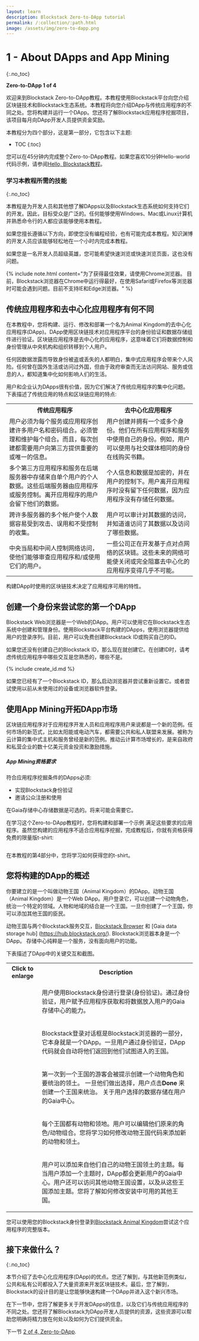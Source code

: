 ```yaml
---
layout: learn
description: Blockstack Zero-to-DApp tutorial
permalink: /:collection/:path.html
image: /assets/img/zero-to-dapp.png
---
```

# 1 - About DApps and App Mining
{:.no_toc}

**Zero-to-DApp 1 of 4**

欢迎来到Blockstack Zero-to-DApp教程。本教程使用Blockstack平台向您介绍区块链技术和Blockstack生态系统。本教程将向您介绍DApp与传统应用程序的不同之处。您将构建并运行一个DApp。您还将了解Blockstack应用程序挖掘项目，该项目每月向DApp开发人员提供资金奖励。

本教程分为四个部分，这是第一部分，它包含以下主题:

* TOC
{:toc}

您可以在45分钟内完成整个Zero-to-DApp教程。如果您喜欢10分钟Hello-world代码示例，请参阅[Hello, Blockstack教程](/browser/hello-blockstack)。

### 学习本教程所需的技能
{:.no_toc}

本教程是为开发人员和其他想了解DApps以及Blockstack生态系统如何支持它们的开发。因此，目标受众是广泛的。任何能够使用Windows、Mac或Linux计算机并熟悉命令行的人都应该能够使用本教程。

如果您擅长遵循以下方向，即使您没有编程经验，也有可能完成本教程。知识渊博的开发人员应该能够轻松地在一个小时内完成本教程。

如果您是一名开发人员超级英雄，您可能希望快速浏览或快速浏览页面，这也没有问题。

{% include note.html content="为了获得最佳效果，请使用Chrome浏览器。 目前，Blockstack浏览器在Chrome中运行得最好，在使用Safari或Firefox等浏览器时可能会遇到问题。目前不支持IE和Edge浏览器。" %}


## 传统应用程序和去中心化应用程序有何不同

在本教程中，您将构建、运行、修改和部署一个名为Animal Kingdom的去中心化应用程序(DApp)。DApp使用区块链技术对应用程序平台的身份验证和数据存储组件进行验证。区块链应用程序是去中心化的应用程序，这意味着它们将数据控制和身份管理从中央机构和组织转移到个人用户。

任何因数据泄露而导致身份被盗或丢失的人都明白，集中式应用程序会带来个人风险。任何曾在国外生活或访问过外国，但由于政府审查而无法访问网站、服务或信息的人，都知道集中化如何影响人们的生活。

用户和企业认为DApps很有价值，因为它们解决了传统应用程序的集中化问题。下表描述了传统应用的特点和区块链应用的特点:

<table class="uk-table uk-table-small uk-table-divider">
  <tr>
    <th>传统应用程序</th>
    <th>去中心化应用程序</th>
  </tr>
  <tr>
    <td>用户必须为每个服务或应用程序创建许多用户名和密码组合。必须管理和维护每个组合。而且，每次创建都需要用户向第三方提供重要的或唯一的信息。</td>
    <td>用户创建并拥有一个或多个身份。他们在所有应用程序和服务中使用自己的身份。例如，用户可以使用与社交媒体相同的身份在线购买书籍。</td>
  </tr>
  <tr>
    <td>多个第三方应用程序和服务在后端服务器中存储来自单个用户的个人数据。这些后端服务器由应用程序或服务控制。离开应用程序的用户会留下他们的数据。</td>
    <td>个人信息和数据是加密的，并在用户的控制下。用户离开应用程序时没有留下任何数据，因为应用程序没有存储任何数据。</td>
  </tr>
  <tr>
    <td>跨许多服务器的多个帐户使个人数据容易受到攻击、误用和不受控制的收集。</td>
    <td>用户可以审计对其数据的访问，并知道谁访问了其数据以及访问了哪些数据。</td>    
  </tr>
  <tr>
    <td>中央当局和中间人控制网络访问，使他们能够审查应用程序和/或使用它们的用户。</td>
    <td>一些公司正在开发基于点对点网络的区块链。这些未来的网络可能使关闭或完全阻塞去中心化的应用程序变得几乎不可能。</td>    
  </tr>
</table>

构建DApp时使用的区块链技术决定了应用程序可用的特性。

## 创建一个身份来尝试您的第一个DApp

Blockstack Web浏览器是一个Web的DApp。用户可以使用它在Blockstack生态系统中创建和管理身份。使用Blockstack平台构建的DApps，使用浏览器提供给用户的登录序列。目前，用户可以免费创建Blockstack ID或购买自己的ID。

如果您还没有创建自己的Blockstack ID，那么现在就创建它。在创建ID时，请考虑传统应用程序中哪些交互是您熟悉的，哪些不是。

{% include create_id.md %}

如果您已经有了一个Blockstack ID，那么启动浏览器并尝试重新设置它。或者尝试使用以前从未使用过的设备或浏览器软件登录。

## 使用App Mining开拓DApp市场

区块链应用程序对于应用程序开发人员和应用程序用户来说都是一个新的范例。任何市场的新范式，比如太阳能或电动汽车，都需要公共和私人联盟来发展。被称为云计算的集中式主机和服务曾经是新的范例。推动云计算市场增长的，是来自政府和私营企业的数十亿美元资金投资和激励措施。

<div class="uk-card uk-card-default uk-card-body">
<h5>App Mining资格要求</h5>
<p>符合应用程序挖掘条件的DApps必须:</p>

<ul>
<li>实现Blockstack身份验证</li>
<li>邀请公众注册和使用</li>
</ul>

<p>在Gaia存储中心存储数据是可选的。将来可能会需要它。</p>

<p>在学习这个Zero-to-DApp教程时，您将构建和部署一个示例
满足这些要求的应用程序。虽然您构建的应用程序不适合应用程序挖掘，完成教程后，你就有资格获得免费的限量版t-shirt:</p>

<p><img class="uk-align-center" src="images/tshirt-blank.png" alt=""></p>

<p>在本教程的第4部分中，您将学习如何获得您的t-shirt。</p>

</div>

## 您将构建的DApp的概述

你要建立的是一个叫做动物王国（Animal Kingdom）的DApp。动物王国（Animal Kingdom）是一个Web DApp。用户登录它，可以创建一个动物角色，统治一个特定的领域。人物和地域的结合是一个王国。一旦你创建了一个王国，你可以添加其他王国的臣民。

动物王国与两个Blockstack服务交互，[Blockstack
Browser](https://browser.blockstack.org) 和 [Gaia data storage hub]
(https://hub.blockstack.org/). Blockstack浏览器本身是一个DApp。 存储中心纯粹是一个服务，没有面向用户的功能。

下表描述了DApp中的关键交互和截图。

<table class="uk-table uk-table-striped">
  <tr>
    <th>Click to enlarge</th>
    <th> Description</th>
  </tr>
  <tr>
    <td><div uk-lightbox="animation: slide">
         <a class="uk-inline" href="images/kingdom-enter.png" data-caption="Users must login with a Blockstack identity.">
             <img src="images/kingdom-enter.png" alt="">
         </a>
    </div>
    </td>
    <td><p>用户使用Blockstack身份进行登录(身份验证)。通过身份验证，用户赋予应用程序获取和将数据放入用户的Gaia存储中心的能力。</p></td>
  </tr>
  <tr>
    <td><div uk-lightbox="animation: slide">
          <a class="uk-inline" href="images/kingdom-signin.png" data-caption="Blockstack login dialogs.">
              <img src="images/kingdom-signin.png" alt="">
          </a>
     </div>
     </td>
    <td><p>Blockstack登录对话框是Blockstack浏览器的一部分，它本身就是一个DApp。一旦用户通过身份验证，DApp代码就会自动将他们返回到他们试图进入的王国。</p></td>
  </tr>
  <tr>
  <td><div uk-lightbox="animation: slide">
    <a class="uk-inline" href="images/kingdom-new.png" data-caption="Choose a persona and territory.">
        <img src="images/kingdom-new.png" alt="">
    </a>
    </div></td>
  <td><p>第一次到一个王国的游客会被提示创建一个动物角色和要统治的领土。 一旦他们做出选择，用户点击<strong>Done</strong> 来创建一个王国来统治。 关于用户选择的数据存储在用户的Gaia中心。</p>
  </td>
</tr>
<tr>
  <td> <div uk-lightbox="animation: slide">
     <a class="uk-inline" href="images/kingdom-choices.gif" data-caption="Choose a persona and territory.">
      <img src="images/kingdom-choices.gif" alt="">
    </a>
   </div></td>
  <td><p>每个王国都有动物和领地。用户可以编辑他们原来的角色/动物组合。您将学习如何修改动物王国代码来添加新的动物和领土。</p></td>
</tr>
<tr>
  <td><div uk-lightbox="animation: slide">
  <a class="uk-inline" href="images/kingdom-subjects.gif" data-caption="Adding subjects">
      <img src="images/kingdom-subjects.gif" alt="">
  </a>
  </div></td>
  <td>
  <p>用户可以添加来自他们自己的动物王国领土的主题。每当用户添加一个主题时，DApp都会更新用户的Gaia中心。用户还可以访问其他动物王国设置，以及从这些王国添加主题。您将了解如何修改安装中可用的其他王国。
  </p>
  </td>
</tr>
</table>

您可以使用您的Blockstack身份登录到<a href="https://animalkingdoms.netlify.com/" target="\_blank">Blockstack Animal Kingdom</a>尝试这个应用程序的完整版本。

## 接下来做什么？
{:.no_toc}

本节介绍了去中心化应用程序(DApp)的优点。您还了解到，与其他新范例类似，公共和私有公司都投入了大量资源来开发区块链技术。最后，您了解到，Blockstack的设计目的是让您能够快速构建一个DApp并进入这个新兴市场。

在下一节中，您将了解更多关于开发DApps的信息，以及它们与传统应用程序的不同之处。您还将了解Blockstack为DApp开发人员提供的资源，这些资源可以帮助您明确将精力放在何处以及如何为它们提供资金。

下一节 [2 of 4, Zero-to-DApp](zero_to_dapp_2.html).
